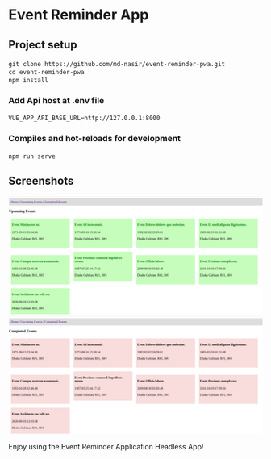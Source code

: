# Event Reminder App

## Project setup
```
git clone https://github.com/md-nasir/event-reminder-pwa.git
cd event-reminder-pwa
npm install
```
### Add Api host at .env file
```
VUE_APP_API_BASE_URL=http://127.0.0.1:8000

```

### Compiles and hot-reloads for development
```
npm run serve
```
## Screenshots

![Upcoming Events](Screenshots/Upcoming%20Events.png)
![Completed Events](Screenshots/Completed%20Events.png)

Enjoy using the Event Reminder Application Headless App!
